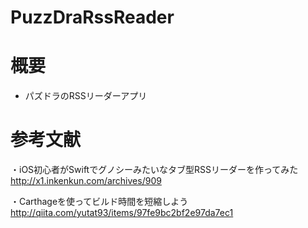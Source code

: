 # PuzzDraRssReader

# 概要
- パズドラのRSSリーダーアプリ

# 参考文献
・iOS初心者がSwiftでグノシーみたいなタブ型RSSリーダーを作ってみた
http://x1.inkenkun.com/archives/909

・Carthageを使ってビルド時間を短縮しよう
http://qiita.com/yutat93/items/97fe9bc2bf2e97da7ec1
